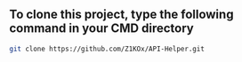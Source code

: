 ## To clone this project, type the following command in your CMD directory
```bash
git clone https://github.com/Z1KOx/API-Helper.git
